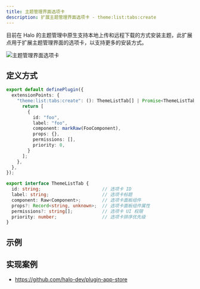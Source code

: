 ```yaml
---
title: 主题管理界面选项卡
description: 扩展主题管理界面选项卡 - theme:list:tabs:create
---
```


目前在 Halo 的主题管理中原生支持本地上传和远程下载的方式安装主题，此扩展点用于扩展主题管理界面的选项卡，以支持更多的安装方式。

![主题管理界面选项卡](/img/developer-guide/plugin/api-reference/ui/extension-points/theme-list-tabs-create.png)

## 定义方式

```ts
export default definePlugin({
  extensionPoints: {
    "theme:list:tabs:create": (): ThemeListTab[] | Promise<ThemeListTab[]> => {
      return [
        {
          id: "foo",
          label: "foo",
          component: markRaw(FooComponent),
          props: {},
          permissions: [],
          priority: 0,
        }
      ];
    },
  },
});
```

```ts title="ThemeListTab"
export interface ThemeListTab {
  id: string;                       // 选项卡 ID
  label: string;                    // 选项卡标题
  component: Raw<Component>;        // 选项卡面板组件
  props?: Record<string, unknown>;  // 选项卡面板组件属性
  permissions?: string[];           // 选项卡 UI 权限
  priority: number;                 // 选项卡排序优先级
}
```

## 示例

## 实现案例

- <https://github.com/halo-dev/plugin-app-store>
